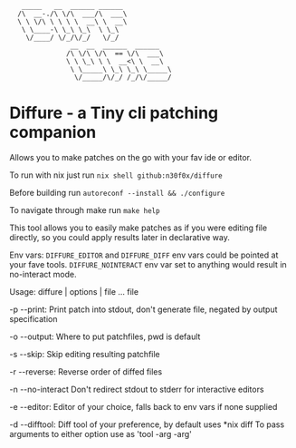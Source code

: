        _____   __  ______ ______              
      /\  __-./\ \/\  ___/\  ___\             
      \ \ \/\ \ \ \ \  __\ \  __\             
       \ \____-\ \_\ \_\  \ \_\               
        \/____/ \/_/\/_/   \/_/               
                   __  __  ______  ______     
                  /\ \/\ \/\  == \/\  ___\    
                  \ \ \_\ \ \  __<\ \  __\     
                   \ \_____\ \_\ \_\ \_____\  
                    \/_____/\/_/ /_/\/_____/  

# Diffure - a Tiny cli patching companion

Allows you to make patches on the go with your fav ide or editor.

To run with nix just run `nix shell github:n30f0x/diffure`

Before building run `autoreconf --install && ./configure`

To navigate through make run `make help`


This tool allows you to easily make patches as if you were editing file directly, so you could apply results later in declarative way.

Env vars:
`DIFFURE_EDITOR` and `DIFFURE_DIFF` env vars could be pointed at your fave tools.
`DIFFURE_NOINTERACT` env var set to anything would result in no-interact mode.

Usage: diffure | options | file ... file

-p  --print:      Print patch into stdout, don't generate file,
                  negated by output specification

-o  --output:     Where to put patchfiles, pwd is default

-s  --skip:       Skip editing resulting patchfile

-r  --reverse:    Reverse order of diffed files

-n  --no-interact Don't redirect stdout to stderr for interactive editors

-e  --editor:     Editor of your choice, falls back to env vars if
                  none supplied

-d  --difftool:   Diff tool of your preference, by default uses
                  *nix diff
                  To pass arguments to either option use as
                  'tool -arg -arg'
